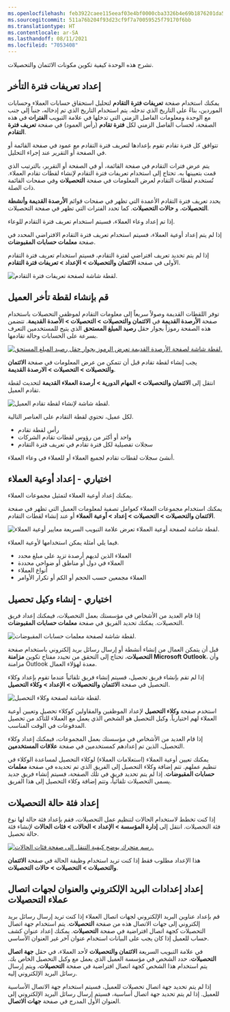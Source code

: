 ```yaml
---
ms.openlocfilehash: feb3922caee115eeaf03e4bf0000cba3326b4e69b1876201da5a19e393246e4c
ms.sourcegitcommit: 511a76b204f93d23cf9f7a70059525f79170f6bb
ms.translationtype: HT
ms.contentlocale: ar-SA
ms.lasthandoff: 08/11/2021
ms.locfileid: "7053408"
---
```

تشرح هذه الوحدة كيفية تكوين مكونات الائتمان والتحصيلات.

## <a name="set-up-aging-period-definitions"></a>إعداد تعريفات فترة التأخر 
 
يمكنك استخدام صفحة **تعريفات فترة التقادم** لتحليل استحقاق حسابات العملاء وحسابات الموردين، بناءً على التاريخ الذي تدخله. يتم استخدام التاريخ الذي تم إدخاله، جنباً إلى جنب مع الوحدة ومعلومات الفاصل الزمني التي تدخلها في علامة التبويب **الفترات** في هذه الصفحة، لحساب الفاصل الزمني لكل **فترة تقادم** (رأس العمود) في صفحة **تعريف فترة التقادم**.

تتوافق كل فترة تقادم تقوم بإعدادها لتعريف فترة التقادم مع عمود في صفحة القائمة أو في الصفحة أو التقرير عند إجراء التحليل.

يتم عرض فترات التقادم في صفحة القائمة، أو في الصفحة أو التقرير، بالترتيب الذي قمت بتعيينها به. تحتاج إلى استخدام تعريفات فترة التقادم لإنشاء لقطات تقادم العملاء. تُستخدم لقطات التقادم لعرض المعلومات في صفحة **التحصيلات** وفي صفحات القائمة ذات الصلة.

يحدد تعريف فترة التقادم الأعمدة التي تظهر في صفحات قوائم **الأرصدة القديمة وأنشطة التحصيلات**، و **حالات التحصيلات**. كما تحدد الفترات التي تظهر في صفحة التحصيلات. 

إذا تم إعداد وعاء العملاء، فسيتم استخدام تعريف فترة التقادم للوعاء. 

إذا لم يتم إعداد أوعية العملاء، فسيتم استخدام تعريف فترة التقادم الافتراضي المحدد في صفحة **معلمات حسابات المقبوضات**. 

إذا لم يتم تحديد تعريف افتراضي لفترة التقادم، فسيتم استخدام تعريف فترة التقادم الأولى في صفحة **الائتمان والتحصيلات > الإعداد > تعريفات فترة التقادم**.
 
![لقطة شاشة لصفحة تعريفات فترة التقادم.](../media/aging-period-definition.png)

## <a name="create-a-customer-aging-snapshot"></a>قم بإنشاء لقطة تأخر العميل 

توفر اللقطات القديمة وصولاً سريعاً إلى معلومات التقادم لموظفي التحصيلات باستخدام صفحة **الأرصدة القديمة** في **الائتمان والتحصيلات > التحصيلات > الأصدة القديمة**. تتضمن هذه الصفحة رموزاً بجوار حقل **رصيد المبلغ المستحق** الذي يتيح للمستخدمين التعرف بسرعة على الحسابات وحالة تقادمها.

[![لقطة شاشة لصفحة الأرصدة القديمة تعرض الرموز بجوار حقل رصيد المبلغ المستحق.](../media/aged-balances.png)](../media/aged-balances.png#lightbox)


يجب إنشاء لقطة تقادم قبل أن تتمكن من عرض المعلومات في صفحة **الائتمان والتحصيلات > التحصيلات > الارصدة القديمة**.

انتقل إلى **الائتمان والتحصيلات > المهام الدورية > أرصدة العملاء القديمة** لتحديث لقطة تقادم العميل.
 
![لقطة شاشة لإنشاء لقطة تقادم العميل.](../media/aging-snapshot.png)

لكل عميل، تحتوي لقطة التقادم على العناصر التالية.

- رأس لقطة تقادم
- واحد أو أكثر من رؤوس لقطات تقادم الشركات
- سجلات تفصيلية لكل فترة تقادم في تعريف فترة التقادم

أنشئ سجلات لقطات تقادم لجميع العملاء أو للعملاء في وعاء العملاء.
 
## <a name="optional---set-up-customer-pools"></a>اختياري - إعداد أوعية العملاء 

يمكنك إعداد أوعية العملاء لتمثيل مجموعات العملاء. 

يمكنك استخدام مجموعات العملاء كعوامل تصفية لمعلومات العميل التي تظهر في صفحة **الائتمان والتحصيلات > التحصيلات > إعداد > أوعية العملاء** أو عند إنشاء لقطات التقادم.
  
![لقطة شاشة لصفحة أوعية العملاء تعرض علامة التبويب السريعة معايير أوعية العملاء.](../media/customer-pools.png)

فيما يلي أمثلة يمكن استخدامها لأوعية العملاء.

- العملاء الذين لديهم أرصدة تزيد على مبلغ محدد
- العملاء في دول أو مناطق أو ضواحي محددة
- أنواع العملاء
- العملاء مجمعين حسب الحجم أو الكم أو تكرار الأوامر
 
## <a name="optional----create-a-collection-agent"></a>اختياري - إنشاء وكيل تحصيل 

إذا قام العديد من الأشخاص في مؤسستك بعمل التحصيلات، فيمكنك إعداد فريق التحصيلات. يمكنك تحديد الفريق في صفحة **معلمات حسابات المقبوضات**. 
 
![لقطة شاشة لصفحة معلمات حسابات المقبوضات.](../media/ar-parameters.png)

قبل أن يتمكن العمال من إنشاء أنشطة أو إرسال رسائل بريد إلكتروني باستخدام صفحة **التحصيلات**، تحتاج إلى التحقق من تحيدد مفتاح تكوين **مزامنة Microsoft Outlook**، وأن مزامنة Outlook معدة لهؤلاء العمال.

إذا لم تقم بإنشاء فريق تحصيل، فسيتم إنشاء فريق تلقائياً عندما تقوم بإعداد وكلاء التحصيل في صفحة **الائتمان والتحصيلات > الإعداد > وكلاء التحصيل**.
  
![لقطة شاشة لصفحة وكلاء التحصيل.](../media/collection-agents.png)

استخدم صفحة **وكلاء التحصيل** لإعداد الموظفين والمقاولين كوكلاء تحصيل وتعيين أوعية العملاء لهم اختيارياً. وكيل التحصيل هو الشخص الذي يعمل مع العملاء للتأكد من تحصيل المدفوعات في الوقت المناسب.

إذا قام العديد من الأشخاص في مؤسستك بعمل المجموعات، فيمكنك إعداد وكلاء التحصيل، الذين تم إعدادهم كمستخدمين في صفحة **علاقات المستخدمين**. 

يمكنك تعيين أوعية العملاء (استعلامات العملاء) لوكلاء التحصيل لمساعدة الوكلاء في تنظيم عملهم. تتم إضافة وكلاء التحصيل إلى الفريق الذي تم تحديده في صفحة **معلمات حسابات المقبوضات**. إذا لم يتم تحديد فريق في تلك الصفحة، فسيتم إنشاء فريق جديد يسمى التحصيلات تلقائياً، وتتم إضافة وكلاء التحصيل إلى هذا الفريق.

## <a name="set-up-a-collections-case-category"></a>إعداد فئة حالة التحصيلات 

إذا كنت تخطط لاستخدام الحالات لتنظيم عمل التحصيلات، فقم بإعداد فئة حالة لها نوع فئة التحصيلات. انتقل إلى **إدارة المؤسسة > الإعداد > الحالات > فئات الحالات** لإنشاء فئة حالة تحصيل.
  
[![رسم متحرك يوضح كيفية التنقل إلى صفحة فئات الحالات.](../media/case-category.gif)](../media/case-category.gif#lightbox)

هذا الإعداد مطلوب فقط إذا كنت تريد استخدام وظيفة الحالة في صفحة **الائتمان والتحصيلات > التحصيلات > حالات التحصيلات**.

## <a name="set-up-email-and-address-settings-for-collections-customer-contacts"></a>إعداد إعدادات البريد الإلكتروني والعنوان لجهات اتصال عملاء التحصيلات 

قم بإعداد عناوين البريد الإلكتروني لجهات اتصال العملاء إذا كنت تريد إرسال رسائل بريد إلكتروني إلى جهات الاتصال هذه من صفحة **التحصيلات**. يتم استخدام جهة اتصال التحصيلات كجهة اتصال افتراضية في صفحة **التحصيلات**. يمكنك إعداد عنوان كشف حساب للعميل إذا كان يجب على البيانات استخدام عنوان آخر غير العنوان الأساسي.

في علامة التبويب السريعة **الائتمان والتحصيلات** لأحد العملاء، في حقل **جهة اتصال التحصيلات**، حدد الشخص في مؤسسة العميل الذي يعمل مع وكيل التحصيل الخاص بك. يتم استخدام هذا الشخص كجهة اتصال افتراضية في صفحة **التحصيلات**، ويتم إرسال رسائل البريد الإلكتروني إليه.

إذا لم يتم تحديد جهة اتصال تحصيلات للعميل، فسيتم استخدام جهة الاتصال الأساسية للعميل. إذا لم يتم تحديد جهة اتصال أساسية، فسيتم إرسال رسائل البريد الإلكتروني إلى العنوان الأول المدرج في صفحة **جهات الاتصال**.


